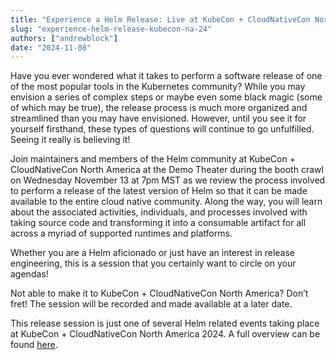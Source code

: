 ```yaml
---
title: "Experience a Helm Release: Live at KubeCon + CloudNativeCon North America 2024!"
slug: "experience-helm-release-kubecon-na-24"
authors: ["andrewblock"]
date: "2024-11-08"
---
```


Have you ever wondered what it takes to perform a software release of one of the most popular tools in the Kubernetes community? While you may envision a series of complex steps or maybe even some black magic (some of which may be true), the release process is much more organized and streamlined than you may have envisioned. However, until you see it for yourself firsthand, these types of questions will continue to go unfulfilled. Seeing it really is believing it!<!-- truncate -->

Join maintainers and members of the Helm community at KubeCon + CloudNativeCon North America at the Demo Theater during the booth crawl on Wednesday November 13 at 7pm MST as we review the process involved to perform a release of the latest version of Helm so that it can be made available to the entire cloud native community. Along the way, you will learn about the associated activities, individuals, and processes involved with taking source code and transforming it into a consumable artifact for all across a myriad of supported runtimes and platforms.

Whether you are a Helm aficionado or just have an interest in release engineering, this is a session that you certainly want to circle on your agendas!

Not able to make it to KubeCon + CloudNativeCon North America? Don’t fret! The session will be recorded and made available at a later date.

This release session is just one of several Helm related events taking place at KubeCon + CloudNativeCon North America 2024. A full overview can be found [here](/blog/2024-10-07-kubecon-na-24/index.md).
